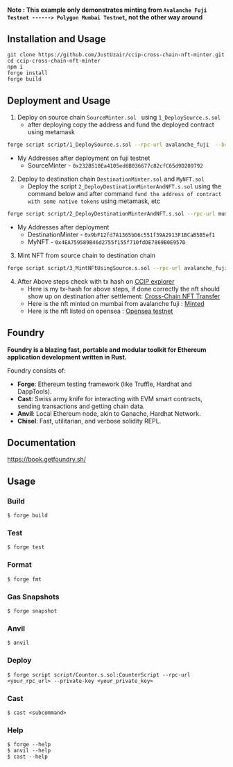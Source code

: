 #### Note :  This example only demonstrates minting from `Avalanche Fuji Testnet ------> Polygon Mumbai Testnet`, not the other way around


## Installation and Usage

```
git clone https://github.com/JustUzair/ccip-cross-chain-nft-minter.git
cd ccip-cross-chain-nft-minter
npm i
forge install
forge build
```

## Deployment and Usage

1. Deploy on source chain `SourceMinter.sol ` using `1_DeploySource.s.sol`
    - after deploying copy the address and fund the deployed contract using metamask
```bash 
forge script script/1_DeploySource.s.sol --rpc-url avalanche_fuji  --broadcast
```
- My Addresses after deployment on fuji testnet
    -    SourceMinter - `0x232B510Ea4105ed6B036677c82cfC65d9D209792`

2. Deploy to destination chain `DestinationMinter.sol` and `MyNFT.sol`
    - Deploy the script `2_DeployDestinationMinterAndNFT.s.sol` using the command below and after command `fund the address of contract with some native tokens` using metamask, etc
```bash
forge script script/2_DeployDestinationMinterAndNFT.s.sol --rpc-url mumbai  --broadcast
```
- My Addresses after deployment 
    - DestinationMinter - `0x9bF12fd7A1365bD6c551f39A2913F1BCaB5B5ef1`
    - MyNFT -  `0x4EA759589B46d2755f155f710fdDE7869B0E957D`

   
3. Mint NFT from source chain to destination chain
```bash
forge script script/3_MintNFtUsingSource.s.sol --rpc-url avalanche_fuji  --broadcast
```

4. After Above steps check with tx hash on [CCIP explorer](https://ccip.chain.link)
    - Here is my tx-hash for above steps, if done correctly the nft should show up on destination after settlement: [Cross-Chain NFT Transfer](https://ccip.chain.link/msg/0xfeab8bddf6e85bf45580b6b64edb887e3025688b5f697a41f34c0926dc657414)
    - Here is the nft minted on mumbai from avalanche fuji : [Minted](https://mumbai.polygonscan.com/token/0x62fbdba31e2a3d1ee6d21f05ce39375ea4f4d523)
    - Here is the nft listed on opensea : [Opensea testnet](https://testnets.opensea.io/assets/mumbai/0x62fbdba31e2a3d1ee6d21f05ce39375ea4f4d523/0)


## Foundry

**Foundry is a blazing fast, portable and modular toolkit for Ethereum application development written in Rust.**

Foundry consists of:

-   **Forge**: Ethereum testing framework (like Truffle, Hardhat and DappTools).
-   **Cast**: Swiss army knife for interacting with EVM smart contracts, sending transactions and getting chain data.
-   **Anvil**: Local Ethereum node, akin to Ganache, Hardhat Network.
-   **Chisel**: Fast, utilitarian, and verbose solidity REPL.

## Documentation

https://book.getfoundry.sh/

## Usage

### Build

```shell
$ forge build
```

### Test

```shell
$ forge test
```

### Format

```shell
$ forge fmt
```

### Gas Snapshots

```shell
$ forge snapshot
```

### Anvil

```shell
$ anvil
```

### Deploy

```shell
$ forge script script/Counter.s.sol:CounterScript --rpc-url <your_rpc_url> --private-key <your_private_key>
```

### Cast

```shell
$ cast <subcommand>
```

### Help

```shell
$ forge --help
$ anvil --help
$ cast --help
```
